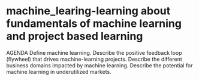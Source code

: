 # machine_learing-learning  about  fundamentals of machine learning and project  based learning 
AGENDA
Define machine learning.
Describe the positive feedback loop (flywheel) that drives machine-learning projects.
Describe the different business domains impacted by machine learning.
Describe the potential for machine learning in underutilized markets.
 
